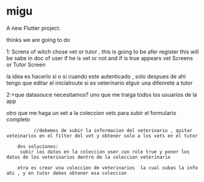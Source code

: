 # migu

A new Flutter project.


thinks we are going to do 

1: Screns of witch chose vet or tutor , this is going to be afer register this will be sabe in doc of user if he is vet or not and if is true appears vet Screens or Tutor Screen

la idea es hacerlo si o si cuando este autenticado , solo despues de ahi tengo que editar el inicialroute si es veterinario elguir una difenrete a tutor 



2:+que datasouce necesitamos?
uno que me traiga todos los usuarios de la app 

otro que me haga un set a la coleccion vets para subir el formulario completo 

              //debemos de subir la informacion del veterinario , quitar veteinarios en el filter del vet y obtener solo a los vets en el tutor 

        dos soluciones:
         subir los datos en la coleccion user con role true y poner los datos de los veterinarios dentro de la coleccion veterinario

        otra es crear una coleccion de veterinarios  la cual subas la info ahi , y en tutor debes obtener esa coleccion      